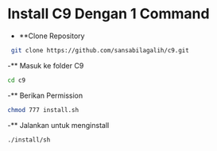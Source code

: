 # Install C9 Dengan 1 Command

- **Clone Repository

```bash
 git clone https://github.com/sansabilagalih/c9.git
```

-** Masuk ke folder C9

```bash
cd c9
```

-** Berikan Permission 

```bash 
chmod 777 install.sh
```

-** Jalankan untuk menginstall

```bash
./install/sh
```


